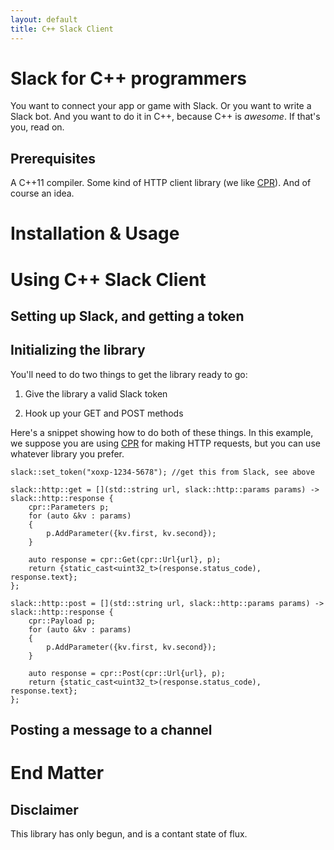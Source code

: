 ```yaml
---
layout: default
title: C++ Slack Client
---
```


# Slack for C++ programmers

You want to connect your app or game with Slack. Or you want to write a Slack bot. And you want to do it in C++, because C++ is _awesome_. If that's you, read on.

## Prerequisites

A C++11 compiler. Some kind of HTTP client library (we like [CPR](https://github.com/whoshuu/cpr)). And of course an idea.

# Installation & Usage

# Using C++ Slack Client

## Setting up Slack, and getting a token

## Initializing the library

You'll need to do two things to get the library ready to go:

1) Give the library a valid Slack token

2) Hook up your GET and POST methods

Here's a snippet showing how to do both of these things. In this example, we suppose you are using [CPR](https://github.com/whoshuu/cpr) for making HTTP requests, but you can use whatever library you prefer.

```
slack::set_token("xoxp-1234-5678"); //get this from Slack, see above

slack::http::get = [](std::string url, slack::http::params params) -> slack::http::response {
    cpr::Parameters p;
    for (auto &kv : params)
    {
        p.AddParameter({kv.first, kv.second});
    }

    auto response = cpr::Get(cpr::Url{url}, p);
    return {static_cast<uint32_t>(response.status_code), response.text};
};

slack::http::post = [](std::string url, slack::http::params params) -> slack::http::response {
    cpr::Payload p;
    for (auto &kv : params)
    {
        p.AddParameter({kv.first, kv.second});
    }

    auto response = cpr::Post(cpr::Url{url}, p);
    return {static_cast<uint32_t>(response.status_code), response.text};
};
```

## Posting a message to a channel

# End Matter

## Disclaimer

This library has only begun, and is a contant state of flux.